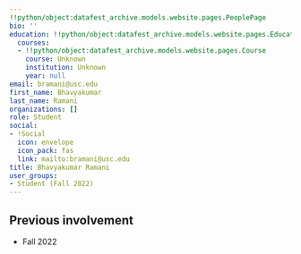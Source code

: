 ```yaml
---
!!python/object:datafest_archive.models.website.pages.PeoplePage
bio: ''
education: !!python/object:datafest_archive.models.website.pages.Education
  courses:
  - !!python/object:datafest_archive.models.website.pages.Course
    course: Unknown
    institution: Unknown
    year: null
email: bramani@usc.edu
first_name: Bhavyakumar
last_name: Ramani
organizations: []
role: Student
social:
- !Social
  icon: envelope
  icon_pack: fas
  link: mailto:bramani@usc.edu
title: Bhavyakumar Ramani
user_groups:
- Student (Fall 2022)
---
```



## Previous involvement

* Fall 2022

